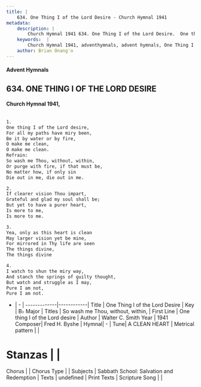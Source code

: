 ```yaml
---
title: |
    634. One Thing I of the Lord Desire - Church Hymnal 1941
metadata:
    description: |
        Church Hymnal 1941 634. One Thing I of the Lord Desire.  One thing I of the Lord desire,  For all my paths have miry been,  Be it by water or by fire,  O make me clean,  O make me clean.  
    keywords:  |
        Church Hymnal 1941, adventhymnals, advent hymnals, One Thing I of the Lord Desire, One thing I of the Lord desire. So wash me Thou, without, within, 
    author: Brian Onang'o
---
```


#### Advent Hymnals
## 634. ONE THING I OF THE LORD DESIRE
####  Church Hymnal 1941,

```txt

1.
One thing I of the Lord desire, 
For all my paths have miry been, 
Be it by water or by fire, 
O make me clean, 
O make me clean. 
Refrain:
So wash me Thou, without, within, 
Or purge with fire, if that must be, 
No matter how, if only sin 
Die out in me, die out in me. 

2.
If clearer vision Thou impart, 
Grateful and glad my soul shall be; 
But yet to have a purer heart, 
Is more to me, 
Is more to me. 

3.
Yea, only as this heart is clean 
May larger vision yet be mine, 
For mirrored in Thy life are seen 
The things divine, 
The things divine 

4.
I watch to shun the miry way, 
And stanch the springs of guilty thought, 
But watch and struggle as I may, 
Pure I am not, 
Pure I am not.

```

- |   -  |
-------------|------------|
Title | One Thing I of the Lord Desire |
Key | B♭ Major |
Titles | So wash me Thou, without, within,  |
First Line | One thing I of the Lord desire |
Author | Walter C. Smith
Year | 1941
Composer| Fred H. Byshe |
Hymnal|  - |
Tune| A CLEAN HEART |
Metrical pattern | |
# Stanzas |  |
Chorus |  |
Chorus Type |  |
Subjects | Sabbath School: Salvation and Redemption |
Texts | undefined |
Print Texts | 
Scripture Song |  |
    
